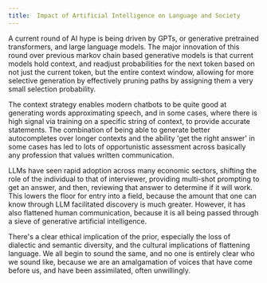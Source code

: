 ```yaml
---
title:  Impact of Artificial Intelligence on Language and Society
---
```


A current round of AI hype is being driven by GPTs, or generative pretrained transformers, and large language models. The major innovation of this round over previous markov chain based generative models is that current models hold context, and readjust probabilities for the next token based on not just the current token, but the entire context window, allowing for more selective generation by effectively pruning paths by assigning them a very small selection probability.

The context strategy enables modern chatbots to be quite good at generating words approximating speech, and in some cases, where there is high signal via training on a specific string of context, to provide accurate statements. The combination of being able to generate better autocompletes over longer contexts and the ability 'get the right answer' in some cases has led to lots of opportunistic assessment across basically any profession that values written communication.

LLMs have seen rapid adoption across many economic sectors, shifting the role of the individual to that of interviewer, providing multi-shot prompting to get an answer, and then, reviewing that answer to determine if it will work. This lowers the floor for entry into a field, because the amount that one can know through LLM facilitated discovery is much greater. However, it has also flattened human communication, because it is all being passed through a sieve of generative artificial intelligence.

There's a clear ethical implication of the prior, especially the loss of dialectic and semantic diversity, and the cultural implications of flattening language. We all begin to sound the same, and no one is entirely clear who we sound like, because we are an amalgamation of voices that have come before us, and have been assimilated, often unwillingly.

